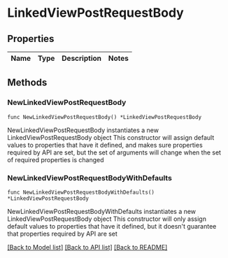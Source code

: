 # LinkedViewPostRequestBody

## Properties

Name | Type | Description | Notes
------------ | ------------- | ------------- | -------------

## Methods

### NewLinkedViewPostRequestBody

`func NewLinkedViewPostRequestBody() *LinkedViewPostRequestBody`

NewLinkedViewPostRequestBody instantiates a new LinkedViewPostRequestBody object
This constructor will assign default values to properties that have it defined,
and makes sure properties required by API are set, but the set of arguments
will change when the set of required properties is changed

### NewLinkedViewPostRequestBodyWithDefaults

`func NewLinkedViewPostRequestBodyWithDefaults() *LinkedViewPostRequestBody`

NewLinkedViewPostRequestBodyWithDefaults instantiates a new LinkedViewPostRequestBody object
This constructor will only assign default values to properties that have it defined,
but it doesn't guarantee that properties required by API are set


[[Back to Model list]](../README.md#documentation-for-models) [[Back to API list]](../README.md#documentation-for-api-endpoints) [[Back to README]](../README.md)


